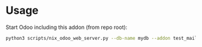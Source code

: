 # Usage

Start Odoo including this addon (from repo root):

```bash
python3 scripts/nix_odoo_web_server.py --db-name mydb --addon test_mail
```

